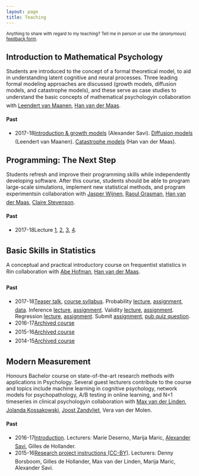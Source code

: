 ```yaml
---
layout: page
title: Teaching
---
```


<p class="message">
<small>
Anything to share with regard to my teaching? Tell me in person or use the (anonymous) <a href="https://docs.google.com/forms/d/e/1FAIpQLSfm1D8cx7JFgaGEBuo3I77qX52TXWkwmuHdcT7F0IxqI9aEhg/viewform">feedback form</a>.
</small>
</p>

## Introduction to Mathematical Psychology

Students are introduced to the concept of a formal theoretical model, to aid in understanding latent cognitive and neural processes. Three leading formal modeling approaches are discussed (growth models, diffusion models, and catastrophe models), and these serve as case studies to understand the basic concepts of mathematical psychology&#151;in collaboration with [Leendert van Maanen](http://leendertvanmaanen.com/), [Han van der Maas](http://hvandermaas.socsci.uva.nl/Homepage_Han_van_der_Maas/Home.html).

#### Past

* 2017-18&#151;<a href="/assets/lectures/2018_PML_MathematicalPsychology_Week_1.pdf">Introduction & growth models</a> (Alexander Savi). <a href="/assets/lectures/2018_PML_MathematicalPsychology_Week_2_LeendertvMaanen.pdf">Diffusion models</a> (Leendert van Maanen). <a href="/assets/lectures/2018_PML_MathematicalPsychology_Week_3_HanvdMaas.pdf">Catastrophe models</a> (Han van der Maas).

## Programming: The Next Step

Students refresh and improve their programming skills while independently developing software. After this course, students should be able to program large-scale simulations, implement new statistical methods, and program experiments&#151;in collaboration with [Jasper Wijnen](https://www.researchgate.net/profile/Jasper_Wijnen), [Raoul Grasman](https://www.researchgate.net/profile/Raoul_Grasman2), [Han van der Maas](http://hvandermaas.socsci.uva.nl/Homepage_Han_van_der_Maas/Home.html), [Claire Stevenson](https://www.researchgate.net/profile/Claire_Stevenson4).

#### Past

* 2017-18&#151;Lecture <a href="/assets/lectures/2018_RM_ProgrammingTNS_Lecture_1.pdf">1</a>, <a href="/assets/lectures/2018_RM_ProgrammingTNS_Lecture_2.pdf">2</a>, <a href="/assets/lectures/2018_RM_ProgrammingTNS_Lecture_3.pdf">3</a>, <a href="/assets/lectures/2018_RM_ProgrammingTNS_Lecture_4.pdf">4</a>.

## Basic Skills in Statistics

A conceptual and practical introductory course on frequentist statistics in R&#151;in collaboration with [Abe Hofman](http://www.abehofman.com/), [Han van der Maas](http://hvandermaas.socsci.uva.nl/Homepage_Han_van_der_Maas/Home.html).

#### Past

* 2017-18&#151;<a href="/assets/lectures/2017_PML_Statistics_Teasertalk.html">Teaser talk</a>, [course syllabus](https://www.dropbox.com/s/aonn0whord2v0p2/PML_Statistics_Syllabus.pdf?dl=0). Probability <a href="/assets/lectures/2017_PML_Statistics_Lecture_1.html">lecture</a>, [assignment](https://www.dropbox.com/s/myckkdk8dg1u0qo/2017_PML_Statistics_Assignment_1.pdf?dl=0), [data](https://www.dropbox.com/s/o7rxutxdhu5z24w/assignment1.Rdata?dl=0). Inference <a href="/assets/lectures/2017_PML_Statistics_Lecture_2.html">lecture</a>, [assignment](https://www.dropbox.com/s/tgtf5nsqcsaaych/2017_PML_Statistics_Assignment_2.pdf?dl=0). Validity <a href="/assets/lectures/2017_PML_Statistics_Lecture_3.html">lecture</a>, [assignment](https://www.dropbox.com/s/r45qf8cwxoal2kd/2017_PML_Statistics_Assignment_3.pdf?dl=0). Regression <a href="/assets/lectures/2017_PML_Statistics_Lecture_4.html">lecture</a>, [assignment](https://www.dropbox.com/s/ybidnql4ncbd3gr/2017_PML_Statistics_Assignment_4.Rmd?dl=0). Submit [assignment](https://aosavi.filepiper.com/pml-statistics/2017), [pub quiz question](https://goo.gl/forms/rFDgmENRFWiHas1l1).
* 2016-17&#151;[Archived course](https://blackboard.uva.nl/webapps/blackboard/content/listContentEditable.jsp?content_id=_6184442_1&course_id=_206922_1&mode=reset)
* 2015-16&#151;[Archived course](https://blackboard.uva.nl/webapps/blackboard/content/listContentEditable.jsp?content_id=_5681594_1&course_id=_189484_1&mode=reset)
* 2014-15&#151;[Archived course](https://blackboard.uva.nl/webapps/blackboard/content/listContent.jsp?course_id=_149364_1&content_id=_4902962_1&mode=reset)

## Modern Measurement

Honours Bachelor course on state-of-the-art research methods with applications in Psychology. Several guest lecturers contribute to the course and topics include machine learning in cognitive psychology, network models for psychopathology, A/B testing in online learning, and N=1 timeseries in clinical psychology&#151;in collaboration with [Max van der Linden](https://www.uva.nl/en/contact/staff/item/m.a.vanderlinden.html?f=linden), [Jolanda Kossakowski](http://www.jolandakossakowski.eu/), [Joost Zandvliet](https://www.uva.nl/en/contact/staff/item/j.a.agelinkvanrentergemzandvliet.html), Vera van der Molen.

#### Past

* 2016-17&#151;<a href="/assets/lectures/2017_Lecture_MM_Introduction/lecture.html">Introduction</a>. Lecturers: Marie Deserno, Marija Maric, <a href="/assets/lectures/2017_Lecture_MM_ABTesting/lecture.html">Alexander Savi</a>, Gilles de Hollander.
* 2015-16&#151;[Research project instructions (CC-BY)](https://www.oercommons.org/courses/quantify-thyself). Lecturers: Denny Borsboom, Gilles de Hollander, Max van der Linden, Marija Maric, Alexander Savi.